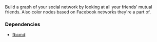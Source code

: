 Build a graph of your social network by looking at all your friends' mutual friends. Also color nodes based on Facebook networks they're a part of.

### Dependencies

- [fbcmd](http://fbcmd.dtompkins.com/)
